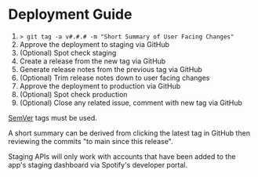 # Deployment Guide

1. `> git tag -a v#.#.# -m "Short Summary of User Facing Changes"`
1. Approve the deployment to staging via GitHub
1. (Optional) Spot check staging
1. Create a release from the new tag via GitHub
1. Generate release notes from the previous tag via GitHub
1. (Optional) Trim release notes down to user facing changes
1. Approve the deployment to production via GitHub
1. (Optional) Spot check production
1. (Optional) Close any related issue, comment with new tag via GitHub

[SemVer](https://semver.org/) tags must be used.

A short summary can be derived from clicking the latest tag in GitHub then reviewing the commits "to main since this release".

Staging APIs will only work with accounts that have been added to the app's staging dashboard via Spotify's developer portal.
